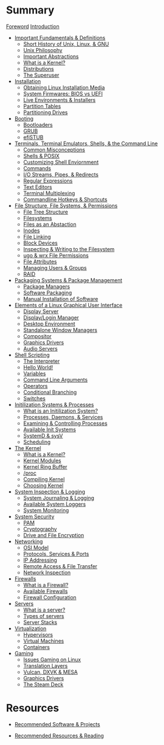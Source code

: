 # Summary

[Foreword]()
[Introduction](./introduction.md) 
- [Important Fundamentals & Definitions](./important_fundamentals/README.md)
	- [Short History of Unix, Linux, & GNU]()
	- [Unix Philosophy]()
	- [Important Abstractions](./important_fundamentals/abstractions.md)
	- [What is a Kernel?](./important_fundamentals/kernels.md)
	- [Distributions](./important_fundamentals/distros.md)
	- [The Superuser]()
- [Installation](./install/README.md)
	- [Obtaining Linux Installation Media](./install/media.md)
	- [System Firmwares: BIOS vs UEFI](./install/firm.md)
	- [Live Environments & Installers](./install/enviro.md)
	- [Partition Tables](./install/partt.md)
	- [Partitioning Drives]()
- [Booting](./boot/README.md)
	- [Bootloaders]()
	- [GRUB]()
	- [efiSTUB]()
- [Terminals, Terminal Emulators, Shells, & the Command Line](./term/README.md)
	- [Common Misconceptions](./term/common.md)
	- [Shells & POSIX]()
	- [Customizing Shell Enviornment]()
	- [Commands]()
	- [I/O Streams, Pipes, & Redirects]()
	- [Regular Expressions]()
	- [Text Editors]()
	- [Terminal Multiplexing]()
	- [Commandline Hotkeys & Shortcuts]()
- [File Structure, File Systems, & Permissions](./file/README.md)
	- [File Tree Structure]()
	- [Filesystems]()
	- [Files as an Abstaction]()
	- [Inodes]()
	- [File Linking]()
	- [Block Devices]()
	- [Inspecting & Writing to the Filesystem]()
	- [ugo & wrx File Permissions]()
	- [File Attributes]()
	- [Managing Users & Groups]()
	- [RAID]()
- [Packaging Systems & Package Management](./pack/README.md)
	- [Package Managers]()
	- [Software Packaging]()
	- [Manual Installation of Software]()
- [Elements of a Linux Graphical User Interface](./ele/README.md)
	- [Display Server]()
	- [Display/Login Manager]()
	- [Desktop Environment]()
	- [Standalone Window Managers]()
	- [Compositor]()
	- [Graphics Drivers]()
	- [Audio Servers]()
- [Shell Scripting](./sh/README.md)
	- [The Interpreter]()
	- [Hello World!]()
	- [Variables]()
	- [Command Line Arguments]()
	- [Operators]()
	- [Conditional Branching]()
	- [Switches]()
- [Initilization Systems & Processes](./init/README.md)
	- [What is an Initilization System?]()
	- [Processes, Daemons, & Services]()
	- [Examining & Controlling Processes]()
	- [Available Init Systems]()
	- [SystemD & sysV]()
	- [Scheduling]()
- [The Kernel](./kernel/README.md)
	- [What is a Kernel?]()
	- [Kernel Modules]()
	- [Kernel Ring Buffer]()
	- [/proc]()
	- [Compiling Kernel]()
	- [Choosing Kernel]()
- [System Inspection & Logging](./sys/README.md)
	- [System Journaling & Logging]()
	- [Available System Loggers]()
	- [System Monitoring]()
- [System Security](./sec/README.md)
	- [PAM]()
	- [Cryptography]()
	- [Drive and File Encryption]()
- [Networking](./net/README.md)
	- [OSI Model]()
	- [Protocols, Services & Ports]()
	- [IP Addressing]()
	- [Remote Access & File Transfer]()
	- [Network Inspection]()
- [Firewalls](./fire/README.md)
	- [What is a Firewall?]()
	- [Available Firewalls]()
	- [Firewall Configuration]()
- [Servers](./serv/README.md)
	- [What is a server?]()
	- [Types of servers]()
	- [Server Stacks]()
- [Virtualization](./virt/README.md)
	- [Hypervisors]()
	- [Virtual Machines]()
	- [Containers]()
- [Gaming](./game/README.md)
	- [Issues Gaming on Linux]()
	- [Translation Layers]()
	- [Vulcan, DXVK & MESA]()
	- [Graphics Drivers]()
	- [The Steam Deck]()

# Resources

- [Recommended Software & Projects]()

- [Recommended Resources & Reading]()
